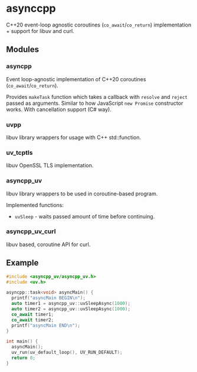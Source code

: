 asynccpp
=====

C++20 event-loop agnostic coroutines (`co_await`/`co_return`) implementation + support for libuv and curl.

## Modules

### asyncpp

Event loop-agnostic implementation of C++20 coroutines (`co_await`/`co_return`).

Provides `makeTask` function which takes a callback with `resolve` and `reject` passed as arguments. Similar to how JavaScript `new Promise` constructor works. With cancellation support (C# way).

### uvpp

libuv library wrappers for usage with C++ std::function.

### uv_tcptls

libuv OpenSSL TLS implementation.

### asyncpp_uv

libuv library wrappers to be used in coroutine-based program.

Implemented functions:

* `uvSleep` - waits passed amount of time before continuing.

### asyncpp_uv_curl

libuv based, coroutine API for curl.

## Example

```c++
#include <asyncpp_uv/asyncpp_uv.h>
#include <uv.h>

asyncpp::task<void> asyncMain() {
  printf("asyncMain BEGIN\n");
  auto timer1 = asyncpp_uv::uvSleepAsync(1000);
  auto timer2 = asyncpp_uv::uvSleepAsync(1000);
  co_await timer1;
  co_await timer2;
  printf("asyncMain END\n");
}

int main() {
  asyncMain();
  uv_run(uv_default_loop(), UV_RUN_DEFAULT);
  return 0;
}
```